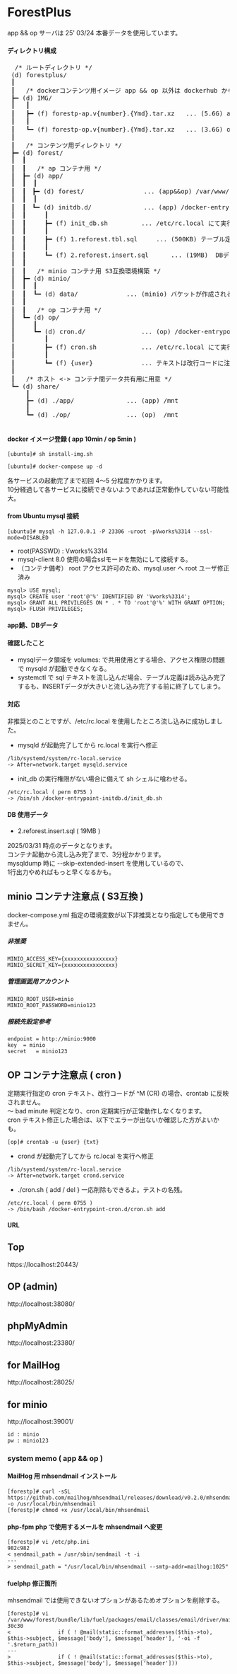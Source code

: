 # ForestPlus
  app && op サーバは 25' 03/24 本番データを使用しています。

#### ディレクトリ構成
<pre>
  /* ルートディレクトリ */
 (d) forestplus/
 ┃
 ┃   /* dockerコンテンツ用イメージ app && op 以外は dockerhub から取得されます */
 ┣━ (d) IMG/
 ┃   ┃  
 ┃   ┣━ (f) forestp-ap.v{number}.{Ymd}.tar.xz	... (5.6G) app鯖 25' 03/31 v.1.2 です。
 ┃   ┃
 ┃   ┗━ (f) forestp-op.v{number}.{Ymd}.tar.xz	... (3.6G) op鯖 25' 04/02 v.1.2 です。
 ┃
 ┃   /* コンテンツ用ディレクトリ */
 ┣━ (d) forest/
 ┃  ┃
 ┃  ┃   /* ap コンテナ用 */
 ┃  ┣━ (d) app/
 ┃  ┃  ┃
 ┃  ┃　┣━ (d) forest/				... (app&&op) /var/www/forest/
 ┃  ┃  ┃
 ┃  ┃　┗━ (d) initdb.d/				... (app) /docker-entrypoint-initdb.d/
 ┃  ┃     ┃  
 ┃  ┃     ┣━ (f) init_db.sh			... /etc/rc.local にて実行定義。docker-compose run 時のみ実行される想定作成。
 ┃  ┃     ┃
 ┃  ┃     ┣━ (f) 1.reforest.tbl.sql		... (500KB) テーブル定義。
 ┃  ┃     ┃
 ┃  ┃     ┗━ (f) 2.reforest.insert.sql		... (19MB)  DBデータ。流し込み完了まで3分程度かかります。
 ┃  ┃
 ┃  ┃   /* minio コンテナ用 S3互換環境構築 */
 ┃  ┣━ (d) minio/
 ┃  ┃  ┃
 ┃  ┃  ┗━ (d) data/				... (minio) バケットが作成される共用ディレク
 ┃  ┃	
 ┃  ┃   /* op コンテナ用 */
 ┃  ┗━ (d) op/
 ┃     ┃
 ┃     ┗━ (d) cron.d/				... (op) /docker-entrypoint-cron.d/
 ┃        ┃  
 ┃        ┣━ (f) cron.sh			... /etc/rc.local にて実行定義。ユーザを指定する場合は要修正
 ┃        ┃
 ┃        ┗━ (f) {user}				... テキストは改行コードに注意。^M (CR) だと動作しません。
 ┃
 ┃   /* ホスト <-> コンテナ間データ共有用に用意 */	
 ┗━ (d) share/ 
     ┃
     ┣━ (d) ./app/				... (app) /mnt
     ┃
     ┗━ (d) ./op/				... (op)  /mnt

</pre>

#### docker イメージ登録 ( app 10min / op 5min )
```
[ubuntu]# sh install-img.sh
```
```
[ubuntu]# docker-compose up -d
```

各サービスの起動完了まで初回 4～5 分程度かかります。<br>
10分経過して各サービスに接続できないようであれば正常動作していない可能性大。


#### from Ubuntu mysql 接続
```
[ubuntu]# mysql -h 127.0.0.1 -P 23306 -uroot -pVworks%3314 --ssl-mode=DISABLED
```
* root(PASSWD) : Vworks%3314
* mysql-client 8.0 使用の場合sslモードを無効にして接続する。
* （コンテナ備考） root アクセス許可のため、mysql.user へ root ユーザ修正済み

```
mysql> USE mysql;
mysql> CREATE user 'root'@'%' IDENTIFIED BY 'Vworks%3314';
mysql> GRANT ALL PRIVILEGES ON * . * TO 'root'@'%' WITH GRANT OPTION;
mysql> FLUSH PRIVILEGES;
```

#### app鯖、DBデータ

#### 確認したこと
 * mysqlデータ領域を volumes: で共用使用とする場合、アクセス権限の問題で mysqld が起動できなくなる。
 * systemctl で sql テキストを流し込んだ場合、テーブル定義は読み込み完了するも、INSERTデータが大きいと流し込み完了する前に終了してしまう。

#### 対応
非推奨とのことですが、/etc/rc.local を使用したところ流し込みに成功しました。

* mysqld が起動完了してから rc.local を実行へ修正
```
/lib/systemd/system/rc-local.service
-> After=network.target mysqld.service
```

* init_db の実行権限がない場合に備えて sh シェルに喰わせる。
```
/etc/rc.local ( perm 0755 )
-> /bin/sh /docker-entrypoint-initdb.d/init_db.sh
```
#### DB 使用データ
* 2.reforest.insert.sql ( 19MB )

2025/03/31 時点のデータとなります。<br>
コンテナ起動から流し込み完了まで、3分程かかります。<br>
mysqldump 時に --skip-extended-insert を使用しているので、<br>
1行出力やめればもっと早くなるかも。<br>

## minio コンテナ注意点 ( S3互換 )
docker-compose.yml 指定の環境変数が以下非推奨となり指定しても使用できません。

##### 非推奨
```
MINIO_ACCESS_KEY={xxxxxxxxxxxxxxxx}
MINIO_SECRET_KEY={xxxxxxxxxxxxxxxx}
```

##### 管理画面用アカウント
```
MINIO_ROOT_USER=minio
MINIO_ROOT_PASSWORD=minio123
```

##### 接続先設定参考
```
endpoint = http://minio:9000
key	 = minio
secret	 = minio123
```
## OP コンテナ注意点 ( cron )
定期実行指定の cron テキスト、改行コードが ^M (CR) の場合、crontab に反映されません。<br>
～ bad minute 判定となり、cron 定期実行が正常動作しなくなります。<br>
cron テキスト修正した場合は、以下でエラーが出ないか確認した方がよいかも。<br>
```
[op]# crontab -u {user} {txt}
```
* crond が起動完了してから rc.local を実行へ修正
```
/lib/systemd/system/rc-local.service
-> After=network.target crond.service
```
* ./cron.sh { add / del } 一応削除もできるよ。テストの名残。
```
/etc/rc.local ( perm 0755 )
-> /bin/bash /docker-entrypoint-cron.d/cron.sh add
```

#### URL
## Top
https://localhost:20443/

## OP (admin)
http://localhost:38080/

## phpMyAdmin
http://localhost:23380/

## for MailHog
http://localhost:28025/

## for minio
http://localhost:39001/
```
id : minio
pw : minio123
```

### system memo ( app && op )

#### MailHog 用 mhsendmail インストール
```
[forestp]# curl -sSL https://github.com/mailhog/mhsendmail/releases/download/v0.2.0/mhsendmail_linux_amd64 -o /usr/local/bin/mhsendmail
[forestp]# chmod +x /usr/local/bin/mhsendmail
```

#### php-fpm php で使用するメールを mhsendmail へ変更
```
[forestp]# vi /etc/php.ini
982c982
< sendmail_path = /usr/sbin/sendmail -t -i
---
> sendmail_path = "/usr/local/bin/mhsendmail --smtp-addr=mailhog:1025"
```

#### fuelphp 修正箇所
mhsendmail では使用できないオプションがあるためオプションを削除する。
```
[forestp]# vi /var/www/forest/bundle/lib/fuel/packages/email/classes/email/driver/mail.php
30c30
<               if ( ! @mail(static::format_addresses($this->to), $this->subject, $message['body'], $message['header'], '-oi -f '.$return_path))
---
>               if ( ! @mail(static::format_addresses($this->to), $this->subject, $message['body'], $message['header']))
```
